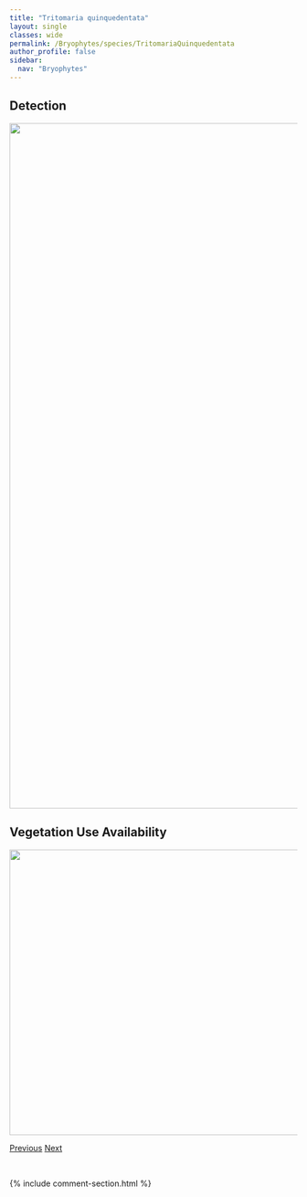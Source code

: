 ```yaml
---
title: "Tritomaria quinquedentata"
layout: single
classes: wide
permalink: /Bryophytes/species/TritomariaQuinquedentata
author_profile: false
sidebar:
  nav: "Bryophytes"
---
```


<h2>Detection</h2>

<a href="https://drive.google.com/uc?export=view&id=10f7FfvWqETN3MLQYAyHbpdTTqyTyWylS">
<img src="https://drive.google.com/uc?export=view&id=10f7FfvWqETN3MLQYAyHbpdTTqyTyWylS" height = "1200" width = "800">
</a>


<h2>Vegetation Use Availability</h2>

<a href="https://drive.google.com/uc?export=view&id=1b3_Jjga3ElfewmJHDswnN6W3NDA9jRSn">
<img src="https://drive.google.com/uc?export=view&id=1b3_Jjga3ElfewmJHDswnN6W3NDA9jRSn" height = "500" width = "1000">
</a>


<a href="/DevelopmentWebsite/Bryophytes/species/TortulaTruncata" class="pagination--pager" title="Tortula truncata">Previous</a> <a href="/DevelopmentWebsite/Bryophytes/species/TritomariaScitula" class="pagination--pager" title="Tritomaria scitula">Next</a>

<p>&nbsp;</p>

{% include comment-section.html %}
